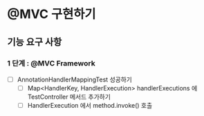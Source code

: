 # @MVC 구현하기

## 기능 요구 사항

### 1 단계 : @MVC Framework

- [ ] AnnotationHandlerMappingTest 성공하기
  - [ ] Map<HandlerKey, HandlerExecution> handlerExecutions 에 TestController 메서드 추가하기
  - [ ] HandlerExecution 에서 method.invoke() 호출
